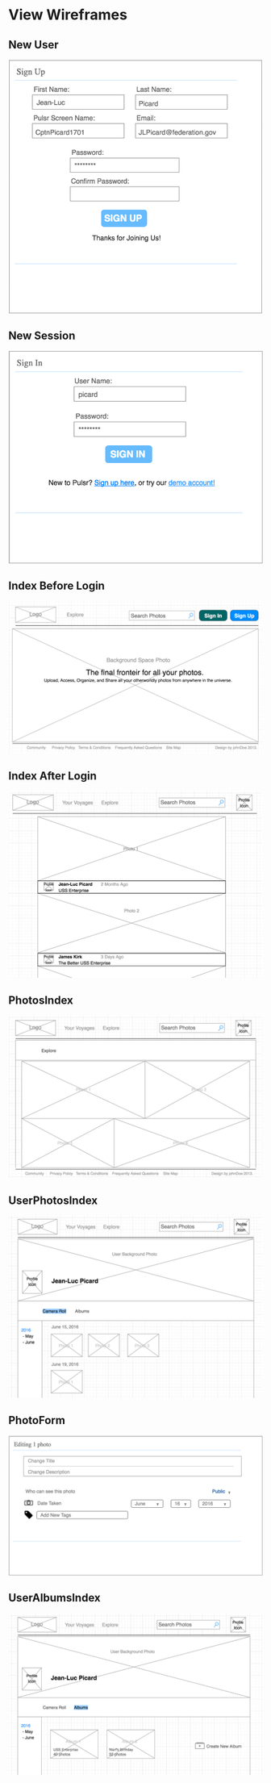 # View Wireframes

## New User
![new-user]

## New Session
![new-session]

## Index Before Login
![index_before_login]

## Index After Login
![index_after_login]

## PhotosIndex
![photos]

## UserPhotosIndex
![user-photos]

## PhotoForm
![photo-form]

## UserAlbumsIndex
![user-albums]


[new-user]: ../wireframes/new_user.png
[new-session]: ../wireframes/new_session.png
[index_before_login]: ../wireframes/index_before_login.png
[index_after_login]: ../wireframes/index_after_login.png
[photos]: ../wireframes/photos_search.png
[user-photos]: ../wireframes/user_photos_index.png
[photo-form]: ../wireframes/photo_form.png
[user-albums]: ../wireframes/album_index.png
